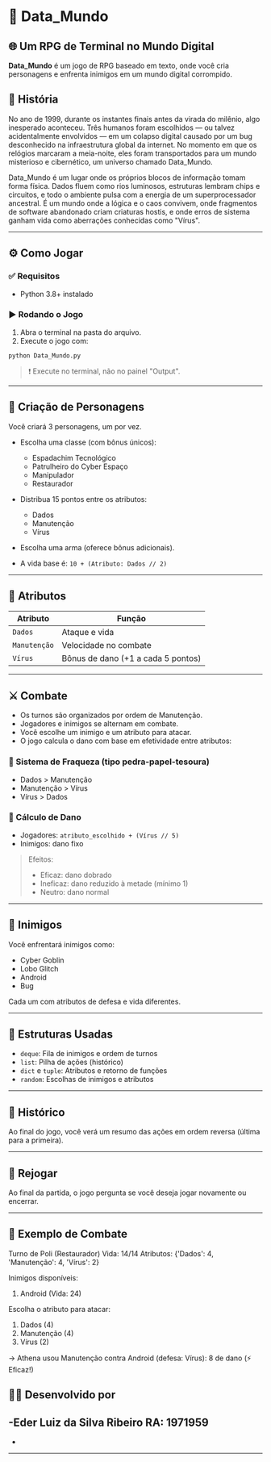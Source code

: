 # 💾 Data_Mundo

## 🌐 Um RPG de Terminal no Mundo Digital

**Data_Mundo** é um jogo de RPG baseado em texto, onde você cria personagens e enfrenta inimigos em um mundo digital corrompido. 

## 📜 História

No ano de 1999, durante os instantes finais antes da virada do milênio, algo inesperado aconteceu. Três humanos foram escolhidos — ou talvez acidentalmente envolvidos — em um 
colapso digital causado por um bug desconhecido na infraestrutura global da internet. No momento em que os relógios marcaram a meia-noite, eles foram transportados para um 
mundo misterioso e cibernético, um universo chamado Data_Mundo.

Data_Mundo é um lugar onde os próprios blocos de informação tomam forma física. Dados fluem como rios luminosos, estruturas lembram chips e circuitos, e todo o ambiente pulsa 
com a energia de um superprocessador ancestral. É um mundo onde a lógica e o caos convivem, onde fragmentos de software abandonado criam criaturas hostis, e onde erros de 
sistema ganham vida como aberrações conhecidas como "Vírus".

---

## ⚙️ Como Jogar

### ✅ Requisitos

- Python 3.8+ instalado

### ▶️ Rodando o Jogo

1. Abra o terminal na pasta do arquivo.
2. Execute o jogo com:

```
python Data_Mundo.py
```

> ❗ Execute no terminal, não no painel "Output".

---

## 🧍 Criação de Personagens

Você criará 3 personagens, um por vez.

- Escolha uma classe (com bônus únicos):
  - Espadachim Tecnológico 
  - Patrulheiro do Cyber Espaço 
  - Manipulador
  - Restaurador 

- Distribua 15 pontos entre os atributos:
  - Dados
  - Manutenção
  - Vírus

- Escolha uma arma (oferece bônus adicionais).

- A vida base é: `10 + (Atributo: Dados // 2)`

---

## 🧬 Atributos

| Atributo    | Função                                                    |
|-------------|-----------------------------------------------------------|
| `Dados`     | Ataque e vida                                             |
| `Manutenção`| Velocidade no combate                                     |
| `Vírus`     | Bônus de dano (+1 a cada 5 pontos)                        |

---

## ⚔️ Combate

- Os turnos são organizados por ordem de Manutenção.
- Jogadores e inimigos se alternam em combate.
- Você escolhe um inimigo e um atributo para atacar.
- O jogo calcula o dano com base em efetividade entre atributos:

### 🔄 Sistema de Fraqueza (tipo pedra-papel-tesoura)

- Dados > Manutenção
- Manutenção > Vírus
- Vírus > Dados

### 🎯 Cálculo de Dano

- Jogadores: `atributo_escolhido + (Vírus // 5)`
- Inimigos: dano fixo

> Efeitos:
> - Eficaz: dano dobrado
> - Ineficaz: dano reduzido à metade (mínimo 1)
> - Neutro: dano normal

---

## 👾 Inimigos

Você enfrentará inimigos como:

- Cyber Goblin
- Lobo Glitch
- Android
- Bug

Cada um com atributos de defesa e vida diferentes.

---

## 💾 Estruturas Usadas

- `deque`: Fila de inimigos e ordem de turnos
- `list`: Pilha de ações (histórico)
- `dict` e `tuple`: Atributos e retorno de funções
- `random`: Escolhas de inimigos e atributos

---

## 📜 Histórico

Ao final do jogo, você verá um resumo das ações em ordem reversa (última para a primeira).

---

## 🔁 Rejogar

Ao final da partida, o jogo pergunta se você deseja jogar novamente ou encerrar.

---

## 🎯 Exemplo de Combate

Turno de Poli (Restaurador)
Vida: 14/14
Atributos: {'Dados': 4, 'Manutenção': 4, 'Vírus': 2}

Inimigos disponíveis:
1. Android (Vida: 24)

Escolha o atributo para atacar:
1. Dados (4)
2. Manutenção (4)
3. Vírus (2)

-> Athena usou Manutenção contra Android (defesa: Vírus): 8 de dano (⚡ Eficaz!)

## 👨‍💻 Desenvolvido por

-Eder Luiz da Silva Ribeiro RA: 1971959 
-
-

---
